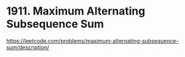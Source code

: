 # 1911. Maximum Alternating Subsequence Sum

https://leetcode.com/problems/maximum-alternating-subsequence-sum/description/